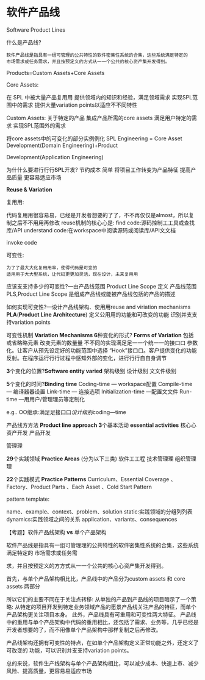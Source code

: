 # 软件产品线

Software Product Lines 

什么是产品线? 

```
软件产品线是指具有⼀组可管理的公共特性的软件密集性系统的合集，这些系统满足特定的
市场需求或任务需求，并且按预定义的方式从⼀一个公共的核⼼资产集开发得到。
```

Products=Custom Assets+Core Assets 

Core Assets:

 在 SPL 中被⼤量产品复⽤用 提供领域内的知识和经验，满足领域需求 实现SPL范围中的需求
 提供⼤量variation points以适应不不同特性 

Custom Assets: 关于特定的产品 集成产品所需的core assets 满足⽤户特定的需求 实现SPL范围外的需求 

将core assets中的可变化的部分实例例化
 SPL Engineering = Core Asset Development(Domain Engineering)+Product 

Development(Application Engineering) 

为什什么要进⾏行行**SPL**开发? 节约成本
 简单 将项⽬工作转变为产品特征 提⾼产品质量 更容易适应市场 

**Reuse & Variation** 

复⽤用: 

代码复⽤用很容易易，已经是开发者想要的了了，不不再仅仅是almost，所以复制之后不不⽤用再修改 reuse机制的核⼼心是:
 find code:源码控制⼯工具或查找库/API
 understand code:在workspace中阅读源码或阅读库/API⽂文档 

invoke code 

可变性: 

```
为了了最⼤大化复⽤用率，使得代码是可变的
适⽤用于⼤大型系统，让代码更更加灵活，现在设计，未来复⽤用
```

应该⽀支持多少的可变性?—由产品线范围 Product Line Scope 定义 产品线范围 PLS,Product Line Scope 是组成产品线或能被产品线包括的产品的描述 

如何实现可变性?—设计产品线架构、使⽤用reuse and viriation mechanisms **PLA**(**Product Line Architecture**)
 定义公⽤用的功能和可改变的功能
 识别并⽀支持variation points 

可变性机制 **Variation Mechanisms 6**种变化的形式? **Forms of Variation** 包括或省略略元素
 改变元素的数量量
 不不同的实现满⾜足⼀一个统⼀一的接⼝口 参数化。让客户从预先设定好的功能范围中选择 “Hook”接⼝口。客户提供变化的功能 反射。在程序运⾏行行过程中感知外部的变化，进⾏行行⾃自身调节 

**3**个变化的位置?**Software entity varied** 架构级别
 设计级别
 ⽂文件级别 

**5**个变化的时间?**Binding time** Coding-time — workspace配置 Compile-time — 编译器器设置 Link-time — 连接选项 Initialization-time —配置⽂文件 Run-time —⽤用户/管理理员等定制化 

e.g.. OO继承:满⾜足接⼝口*设计级别*coding—time 

产品线⽅方法 **Product line approach 3**个基本活动 **essential activities** 核⼼心资产开发
 产品开发 

管理理 

**29**个实践领域 **Practice Areas** (分为以下三类) 软件⼯工程
 技术管理理
 组织管理理 

**22**个实践模式 **Practice Patterns** Curriculum、Essential Coverage 、Factory、Product Parts 、Each Asset 、Cold Start Pattern 

pattern template: 

name、example、context、problem、solution static:实践领域的分组列列表 dynamics:实践领域之间的关系 application、variants、consequences 

【考题】软件产品线架构 **vs** 单个产品架构 

软件产品线是指具有⼀组可管理理的公共特性的软件密集性系统的合集，这些系统满足特定的 市场需求或任务需

求，并且按预定义的⽅方式从⼀一个公共的核⼼心资产集开发得到。 

首先，与单个产品架构相⽐比，产品线中的产品分为custom assets 和 core assets 两部分 

所以它们的主要不同在于关注点转移:   从单独的产品到产品线的项目暗示了一个策略: 从特定的项目开发到特定业务领域产品的愿景产品线关注产品的特征，⽽单个产品架构更关注项目本身。
此外，产品线具有可重用和可变性两大特征。
产品线中的重⽤与单个产品架构中代码的重用相比，还包括了需求、业务等，几乎已经是开发者想要的了，⽽不用像单个产品架构中那样复制之后再修改。

产品线架构还拥有可变性的特点，在如单个产品架构定义正常功能之外，还定义了可改变的 功能，可以识别并⽀支持variation points。 

总的来说，软件生产线架构与单个产品架构相比，可以减少成本、快速上市、减少风险、提高质量，更容易易适应市场